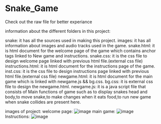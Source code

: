 ﻿# Snake_Game

Check out the raw file for better experiance

information about the different folders in this project:

snake: it has all the sources used in making this project.
  images: it has all information about images and audio tracks used in the game.
  snake.html: it is html document for the welcome page of the game which contains anchor tags linked to New game and instructions.
  snake.css: it is the css file to design welcome page linked with previous html file.(external css file)
  instructions.html: it is html document for the instructions page of the game.
  inst.css: it is the css file to design instructions page linked with previous html file.(external css file)
  newgame.html: it is html document for the main game which is linked with newgame.js && bg.css.
  bg.css: it is external css file to design the newgame.html. 
  newgame.js: it is a java script file that consists of Main functions of game such as to display snakes head and body,to move snake,to make changes when it eats food,to run new game when snake collides are present here.  
  
 images of project:
 welcome page:
  ![image](https://user-images.githubusercontent.com/109504849/182605921-9d541613-3f29-4b7b-a922-b07d0e454520.png)
 main game:
  ![image](https://user-images.githubusercontent.com/109504849/182606334-e3b98338-e7bb-4a1b-920d-38ac3fc37561.png)
 Instructions:
  ![image](https://user-images.githubusercontent.com/109504849/182606508-5d8b1c49-0e54-4a9a-a308-2dd14da9f123.png)

